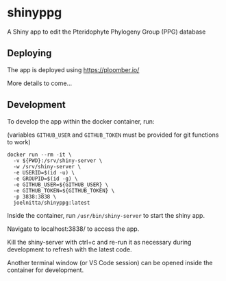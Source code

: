 # shinyppg

A Shiny app to edit the Pteridophyte Phylogeny Group (PPG) database

## Deploying

The app is deployed using <https://ploomber.io/>

More details to come...

## Development

To develop the app within the docker container, run:

(variables `GITHUB_USER` and `GITHUB_TOKEN` must be provided for git functions to work)

```
docker run --rm -it \
  -v ${PWD}:/srv/shiny-server \
  -w /srv/shiny-server \
  -e USERID=$(id -u) \
  -e GROUPID=$(id -g) \
  -e GITHUB_USER=${GITHUB_USER} \
  -e GITHUB_TOKEN=${GITHUB_TOKEN} \
  -p 3838:3838 \
  joelnitta/shinyppg:latest
```

Inside the container, run `/usr/bin/shiny-server` to start the shiny app.

Navigate to localhost:3838/ to access the app.

Kill the shiny-server with ctrl+c and re-run it as necessary during development to refresh with the latest code.

Another terminal window (or VS Code session) can be opened inside the container for development.